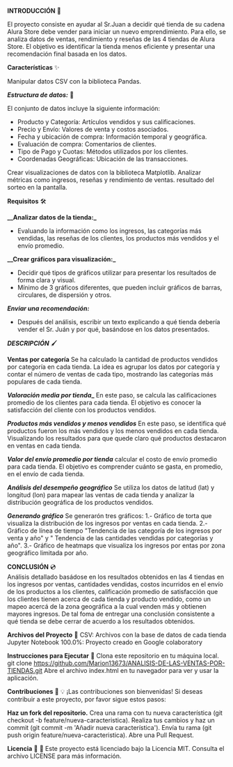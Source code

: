 **INTRODUCCIÓN** 🚀

El proyecto consiste en ayudar al Sr.Juan a decidir qué tienda de su cadena Alura Store debe vender para iniciar un nuevo emprendimiento. Para ello, se analiza datos de ventas, rendimiento y 
reseñas de las 4 tiendas de Alura Store. El objetivo es identificar la tienda menos eficiente y presentar una recomendación final basada en los datos.

**Características** ✨

Manipular datos CSV con la biblioteca Pandas.

**_Estructura de datos:_** 📑

El conjunto de datos incluye la siguiente información:

* Producto y Categoría: Artículos vendidos y sus calificaciones.
* Precio y Envío: Valores de venta y costos asociados.
* Fecha y ubicación de compra: Información temporal y geográfica.
* Evaluación de compra: Comentarios de clientes.
* Tipo de Pago y Cuotas: Métodos utilizados por los clientes.
* Coordenadas Geográficas: Ubicación de las transacciones.

Crear visualizaciones de datos con la biblioteca Matplotlib.
Analizar métricas como ingresos, reseñas y rendimiento de ventas. resultado del sorteo en la pantalla.

**Requisitos** 🛠️

**__Analizar datos de la tienda:_**
* Evaluando la información como los ingresos, las categorías más vendidas, las reseñas de los clientes, los productos más vendidos y el envío promedio.

**__Crear gráficos para visualización:_**
* Decidir qué tipos de gráficos utilizar para presentar los resultados de forma clara y visual.
* Mínimo de 3 gráficos diferentes, que pueden incluir gráficos de barras, circulares, de dispersión y otros.
  
**_Enviar una recomendación:_**

* Después del análisis, escribir un texto explicando a qué tienda debería vender el Sr. Juán y por qué, basándose en los datos presentados.

**_DESCRIPCIÓN_** 🖌️

**Ventas por categoría**
Se ha calculado la cantidad de productos vendidos por categoría en cada tienda. La idea es agrupar los datos por categoría y contar el número de ventas de cada tipo,
mostrando las categorías más populares de cada tienda.

**_Valoración media por tienda__**
En este paso, se calcula las calificaciones promedio de los clientes para cada tienda. El objetivo es conocer la satisfacción del cliente con los productos vendidos.

**_Productos más vendidos y menos vendidos_**
En este paso, se identifica qué productos fueron los más vendidos y los menos vendidos en cada tienda. Visualizando los resultados para que quede claro qué productos 
destacaron en ventas en cada tienda.

**_Valor del envío promedio por tienda_**
calcular el costo de envío promedio para cada tienda. El objetivo es comprender cuánto se gasta, en promedio, en el envío de cada tienda.

**_Análisis del desempeño geográfico_**
Se utiliza los datos de latitud (lat) y longitud (lon) para mapear las ventas de cada tienda y analizar la distribución geográfica de los productos vendidos.

**_Generando gráfico_**
Se generarón tres gráficos:
1.- Gráfico de torta que visualiza la distribución de los ingresos por ventas en cada tienda.
2.- Gráfico de línea de tiempo "Tendencia de las categoría de los ingresos por venta y año" y " Tendencia de las cantidades vendidas por categorías y año".
3.- Gráfico de heatmaps que visualiza los ingresos por entas por zona geográfico limitada por año.

**CONCLUSIÓN** 💿  
Análisis detallado basádose en los resultados obtenidos en las 4 tiendas en los ingresos por ventas, cantidades vendidas, costos incurridos en el envío de los productos 
a los clientes, calificación promedio de satisfacción que los clientes tienen acerca de cada tienda y producto vendido, como un mapeo acercá de la zona geográfica a la
cual venden más y obtienen mayores ingresos. De tal foma de entregar una conclusión consistente a qué tienda se debe cerrar de acuerdo a los resultados obtenidos. 


**Archivos del Proyecto** 📂
CSV: Archivos con la base de datos de cada tienda
Jupyter Notebook 100.0%: Proyecto creado en Google colaboratory

**Instrucciones para Ejecutar** 🚀
Clona este repositorio en tu máquina local.
git clone https://github.com/Marion13673/ANALISIS-DE-LAS-VENTAS-POR-TIENDAS.git
Abre el archivo index.html en tu navegador para ver y usar la aplicación.

**Contribuciones** 🤝
💡 ¡Las contribuciones son bienvenidas! Si deseas contribuir a este proyecto, por favor sigue estos pasos:

**Haz un fork del repositorio.**
Crea una rama con tu nueva característica (git checkout -b feature/nueva-caracteristica).
Realiza tus cambios y haz un commit (git commit -m 'Añadir nueva característica').
Envía tu rama (git push origin feature/nueva-caracteristica).
Abre una Pull Request.

**Licencia** 📜
📄 Este proyecto está licenciado bajo la Licencia MIT. Consulta el archivo LICENSE para más información.

